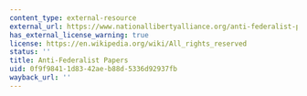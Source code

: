 ```yaml
---
content_type: external-resource
external_url: https://www.nationallibertyalliance.org/anti-federalist-papers
has_external_license_warning: true
license: https://en.wikipedia.org/wiki/All_rights_reserved
status: ''
title: Anti-Federalist Papers
uid: 0f9f9841-1d83-42ae-b88d-5336d92937fb
wayback_url: ''
---
```

